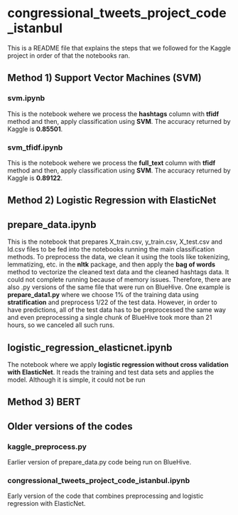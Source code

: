 # congressional_tweets_project_code_istanbul

This is a README file that explains the steps that we followed for the Kaggle project in order of that the notebooks ran.

## Method 1) Support Vector Machines (SVM)

### svm.ipynb

This is the notebook wehere we process the **hashtags** column with **tfidf** method and then, apply classification using **SVM**. The accuracy returned by Kaggle is **0.85501**.

### svm_tfidf.ipynb

This is the notebook wehere we process the **full_text** column with **tfidf** method and then, apply classification using **SVM**. The accuracy returned by Kaggle is **0.89122**.

## Method 2) Logistic Regression with ElasticNet

## prepare_data.ipynb

This is the notebook that prepares X_train.csv, y_train.csv, X_test.csv and Id.csv files to be fed into the notebooks running the main classification methods. To preprocess the data, we clean it using the tools like tokenizing, lemmatizing, etc. in the **nltk** package, and then apply the **bag of words** method to vectorize the cleaned text data and the cleaned hashtags data. It could not complete running because of memory issues. Therefore, there are also .py versions of the same file that were run on BlueHive. One example is **prepare_data1.py** where we choose 1% of the training data using **stratification** and preprocess 1/22 of the test data. However, in order to have predictions, all of the test data has to be preprocessed the same way and even preprocessing a single chunk of BlueHive took more than 21 hours, so we canceled all such runs. 

## logistic_regression_elasticnet.ipynb

The notebook where we apply **logistic regression without cross validation with ElasticNet**. It reads the training and test data sets and applies the model. Although it is simple, it could not be run 

## Method 3) BERT

## Older versions of the codes

### kaggle_preprocess.py

Earlier version of prepare_data.py code being run on BlueHive.

### congressional_tweets_project_code_istanbul.ipynb

Early version of the code that combines preprocessing and logistic regression with ElasticNet.
